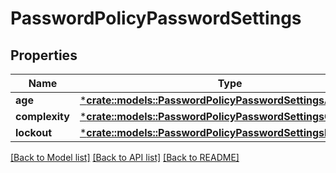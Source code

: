 # PasswordPolicyPasswordSettings

## Properties
Name | Type | Description | Notes
------------ | ------------- | ------------- | -------------
**age** | [***crate::models::PasswordPolicyPasswordSettingsAge**](PasswordPolicyPasswordSettingsAge.md) |  | [optional] 
**complexity** | [***crate::models::PasswordPolicyPasswordSettingsComplexity**](PasswordPolicyPasswordSettingsComplexity.md) |  | [optional] 
**lockout** | [***crate::models::PasswordPolicyPasswordSettingsLockout**](PasswordPolicyPasswordSettingsLockout.md) |  | [optional] 

[[Back to Model list]](../README.md#documentation-for-models) [[Back to API list]](../README.md#documentation-for-api-endpoints) [[Back to README]](../README.md)


